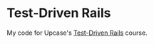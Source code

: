 # Test-Driven Rails

My code for Upcase's [Test-Driven Rails][tdr] course.

[tdr]: https://thoughtbot.com/upcase/test-driven-rails
